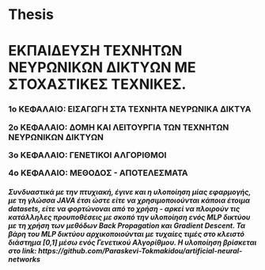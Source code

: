# Thesis

<h1> ΕΚΠΑΙΔΕΥΣΗ ΤΕΧΝΗΤΩΝ ΝΕΥΡΩΝΙΚΩΝ ΔΙΚΤΥΩΝ ΜΕ ΣΤΟΧΑΣΤΙΚΕΣ ΤΕΧΝΙΚΕΣ. </h1>

<h3>
    <p>   
        1ο ΚΕΦΑΛΑΙΟ: ΕΙΣΑΓΩΓΗ ΣΤΑ ΤΕΧΝΗΤΑ ΝΕΥΡΩΝΙΚΑ ΔΙΚΤΥΑ
    </p>
    <p>  
        2ο ΚΕΦΑΛΑΙΟ: ΔΟΜΗ ΚΑΙ ΛΕΙΤΟΥΡΓΙΑ ΤΩΝ ΤΕΧΝΗΤΩΝ ΝΕΥΡΩΝΙΚΩΝ ΔΙΚΤΥΩΝ
    </p>
    <p>
        3ο ΚΕΦΑΛΑΙΟ: ΓΕΝΕΤΙΚΟΙ ΑΛΓΟΡΙΘΜΟΙ
    </p>
    <p>
        4ο ΚΕΦΑΛΑΙΟ: ΜΕΘΟΔΟΣ - ΑΠΟΤΕΛΕΣΜΑΤΑ 
    </p>
</h3>

<h5>
    Συνδυαστικά με την πτυχιακή, έγινε και η υλοποίηση μίας εφαρμογής,
    με τη γλώσσα JAVA έτσι ώστε είτε να χρησιμοποιούνται κάποια έτοιμα datasets,
    είτε να φορτώνοναι από το χρήση - αρκεί να πλοιρούν τις κατάλληλες προυποθέσεις
    με σκοπό την υλοποίηση ενός MLP δικτύου με τη χρήση των μεθόδων Back Propagation
    και Gradient Descent. Τα βάρη του MLP δικτύου αρχικοποιούνται με τυχαίες τιμές στο
    κλειστό διάστημα [0,1] μέσω ενός Γενετικού Αλγορίθμου.  
    Η υλοποίηση βρίσκεται στο link: https://github.com/Paraskevi-Tokmakidou/artificial-neural-networks
</h5>
